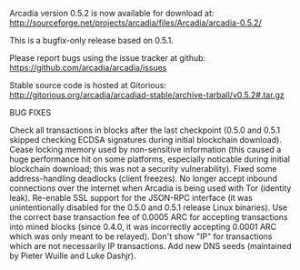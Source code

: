 Arcadia version 0.5.2 is now available for download at:
http://sourceforge.net/projects/arcadia/files/Arcadia/arcadia-0.5.2/

This is a bugfix-only release based on 0.5.1.

Please report bugs using the issue tracker at github:
https://github.com/arcadia/arcadia/issues

Stable source code is hosted at Gitorious:
http://gitorious.org/arcadia/arcadiad-stable/archive-tarball/v0.5.2#.tar.gz

BUG FIXES

Check all transactions in blocks after the last checkpoint (0.5.0 and 0.5.1 skipped checking ECDSA signatures during initial blockchain download).
Cease locking memory used by non-sensitive information (this caused a huge performance hit on some platforms, especially noticable during initial blockchain download; this was
not a security vulnerability).
Fixed some address-handling deadlocks (client freezes).
No longer accept inbound connections over the internet when Arcadia is being used with Tor (identity leak).
Re-enable SSL support for the JSON-RPC interface (it was unintentionally disabled for the 0.5.0 and 0.5.1 release Linux binaries).
Use the correct base transaction fee of 0.0005 ARC for accepting transactions into mined blocks (since 0.4.0, it was incorrectly accepting 0.0001 ARC which was only meant to be relayed).
Don't show "IP" for transactions which are not necessarily IP transactions.
Add new DNS seeds (maintained by Pieter Wuille and Luke Dashjr).
